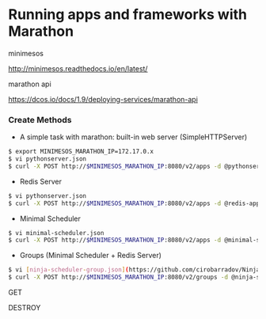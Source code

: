 # Running apps and frameworks with Marathon

minimesos

http://minimesos.readthedocs.io/en/latest/

marathon api 

https://dcos.io/docs/1.9/deploying-services/marathon-api

### Create Methods

  - A simple task with marathon: built-in web server (SimpleHTTPServer)
```sh
$ export MINIMESOS_MARATHON_IP=172.17.0.x
$ vi pythonserver.json
$ curl -X POST http://$MINIMESOS_MARATHON_IP:8080/v2/apps -d @pythonserver.json -H  "Content-type: application/json"
```
  - Redis Server
```sh
$ vi pythonserver.json
$ curl -X POST http://$MINIMESOS_MARATHON_IP:8080/v2/apps -d @redis-app.json -H  "Content-type: application/json"
```  

  - Minimal Scheduler 
```sh
$ vi minimal-scheduler.json
$ curl -X POST http://$MINIMESOS_MARATHON_IP:8080/v2/apps -d @minimal-scheduler.json -H  "Content-type: application/json"
```  

  - Groups (Minimal Scheduler + Redis Server)
```sh
$ vi [ninja-scheduler-group.json](https://github.com/cirobarradov/NinjaWorkshop/blob/master/marathon/ninja-scheduler-group.json)
$ curl -X POST http://$MINIMESOS_MARATHON_IP:8080/v2/groups -d @ninja-scheduler-group.json -H  "Content-type: application/json"
```   

GET

DESTROY
